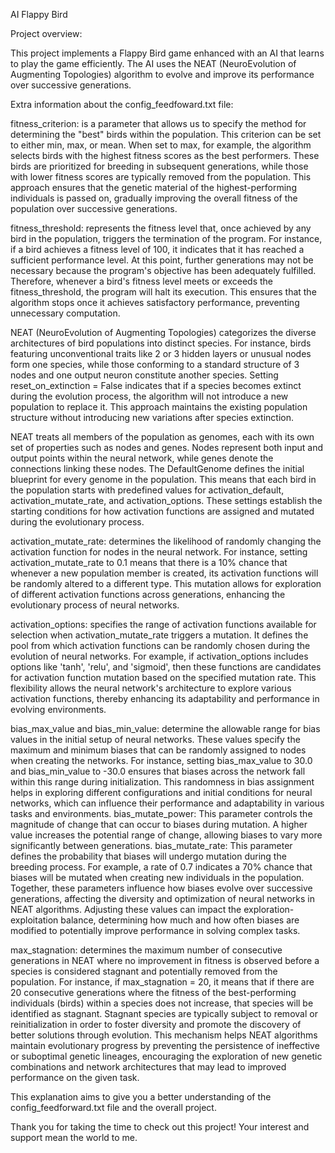 AI Flappy Bird

Project overview:

This project implements a Flappy Bird game enhanced with an AI that learns to play the game efficiently. The AI uses the 
NEAT (NeuroEvolution of Augmenting Topologies) algorithm to evolve and improve its performance over successive generations.

Extra information about the config_feedfoward.txt file:

fitness_criterion: is a parameter that allows us to specify the method for determining the "best" birds within the 
population. This criterion can be set to either min, max, or mean. When set to max, for example, the algorithm 
selects birds with the highest fitness scores as the best performers. These birds are prioritized for breeding in 
subsequent generations, while those with lower fitness scores are typically removed from the population. This approach 
ensures that the genetic material of the highest-performing individuals is passed on, gradually improving the overall 
fitness of the population over successive generations.

fitness_threshold: represents the fitness level that, once achieved by any bird in the population, triggers the 
termination of the program. For instance, if a bird achieves a fitness level of 100, it indicates that it has reached 
a sufficient performance level. At this point, further generations may not be necessary because the program's objective 
has been adequately fulfilled. Therefore, whenever a bird's fitness level meets or exceeds the fitness_threshold, the 
program will halt its execution. This ensures that the algorithm stops once it achieves satisfactory performance, 
preventing unnecessary computation.

NEAT (NeuroEvolution of Augmenting Topologies) categorizes the diverse architectures of bird populations into distinct species. 
For instance, birds featuring unconventional traits like 2 or 3 hidden layers or unusual nodes form one species, while those 
conforming to a standard structure of 3 nodes and one output neuron constitute another species. Setting reset_on_extinction = 
False indicates that if a species becomes extinct during the evolution process, the algorithm will not introduce a new population 
to replace it. This approach maintains the existing population structure without introducing new variations after species 
extinction.

NEAT treats all members of the population as genomes, each with its own set of properties such as nodes and genes. 
Nodes represent both input and output points within the neural network, while genes denote the connections linking 
these nodes. The DefaultGenome defines the initial blueprint for every genome in the population. This means that each 
bird in the population starts with predefined values for activation_default, activation_mutate_rate, and 
activation_options. These settings establish the starting conditions for how activation functions are assigned and 
mutated during the evolutionary process.

activation_mutate_rate: determines the likelihood of randomly changing the activation function for nodes in the neural 
network. For instance, setting activation_mutate_rate to 0.1 means that there is a 10% chance that whenever a new 
population member is created, its activation functions will be randomly altered to a different type. This mutation 
allows for exploration of different activation functions across generations, enhancing the evolutionary process of 
neural networks.

activation_options: specifies the range of activation functions available for selection when activation_mutate_rate 
triggers a mutation. It defines the pool from which activation functions can be randomly chosen during the evolution 
of neural networks. For example, if activation_options includes options like 'tanh', 'relu', and 'sigmoid', then these 
functions are candidates for activation function mutation based on the specified mutation rate. This flexibility allows 
the neural network's architecture to explore various activation functions, thereby enhancing its adaptability and 
performance in evolving environments.

bias_max_value and bias_min_value: determine the allowable range for bias values in the initial setup of neural 
networks. These values specify the maximum and minimum biases that can be randomly assigned to nodes when creating 
the networks. For instance, setting bias_max_value to 30.0 and bias_min_value to -30.0 ensures that biases across the 
network fall within this range during initialization. This randomness in bias assignment helps in exploring different 
configurations and initial conditions for neural networks, which can influence their performance and adaptability in 
various tasks and environments. bias_mutate_power: This parameter controls the magnitude of change that can occur to 
biases during mutation. A higher value increases the potential range of change, allowing biases to vary more 
significantly between generations. bias_mutate_rate: This parameter defines the probability that biases will undergo 
mutation during the breeding process. For example, a rate of 0.7 indicates a 70% chance that biases will be mutated 
when creating new individuals in the population. Together, these parameters influence how biases evolve over successive
generations, affecting the diversity and optimization of neural networks in NEAT algorithms. Adjusting these values can
impact the exploration-exploitation balance, determining how much and how often biases are modified to potentially
improve performance in solving complex tasks.

max_stagnation: determines the maximum number of consecutive generations in NEAT where no improvement in fitness is 
observed before a species is considered stagnant and potentially removed from the population. For instance, 
if max_stagnation = 20, it means that if there are 20 consecutive generations where the fitness of the best-performing 
individuals (birds) within a species does not increase, that species will be identified as stagnant. Stagnant species 
are typically subject to removal or reinitialization in order to foster diversity and promote the discovery of better 
solutions through evolution. This mechanism helps NEAT algorithms maintain evolutionary progress by preventing the
persistence of ineffective or suboptimal genetic lineages, encouraging the exploration of new genetic combinations and 
network architectures that may lead to improved performance on the given task.

This explanation aims to give you a better understanding of the config_feedforward.txt file and the overall project.

Thank you for taking the time to check out this project! Your interest and support mean the world to me.
